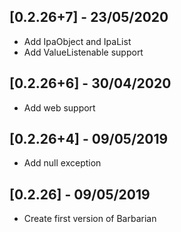 ## [0.2.26+7] - 23/05/2020

* Add IpaObject and IpaList
* Add ValueListenable support

## [0.2.26+6] - 30/04/2020

* Add web support

## [0.2.26+4] - 09/05/2019

* Add null exception


## [0.2.26] - 09/05/2019

* Create first version of Barbarian
